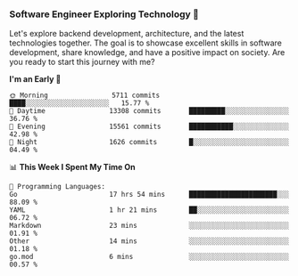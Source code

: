 ### Software Engineer Exploring Technology 🚀 

Let's explore backend development, architecture, and the latest technologies together. The goal is to showcase excellent skills in software development, share knowledge, and have a positive impact on society. Are you ready to start this journey with me?

<!--START_SECTION:waka-->
**I'm an Early 🐤** 

```text
🌞 Morning                5711 commits        ████░░░░░░░░░░░░░░░░░░░░░   15.77 % 
🌆 Daytime                13308 commits       █████████░░░░░░░░░░░░░░░░   36.76 % 
🌃 Evening                15561 commits       ███████████░░░░░░░░░░░░░░   42.98 % 
🌙 Night                  1626 commits        █░░░░░░░░░░░░░░░░░░░░░░░░   04.49 % 
```


📊 **This Week I Spent My Time On** 

```text
💬 Programming Languages: 
Go                       17 hrs 54 mins      ██████████████████████░░░   88.09 % 
YAML                     1 hr 21 mins        ██░░░░░░░░░░░░░░░░░░░░░░░   06.72 % 
Markdown                 23 mins             ░░░░░░░░░░░░░░░░░░░░░░░░░   01.91 % 
Other                    14 mins             ░░░░░░░░░░░░░░░░░░░░░░░░░   01.18 % 
go.mod                   6 mins              ░░░░░░░░░░░░░░░░░░░░░░░░░   00.57 % 
```


<!--END_SECTION:waka-->
